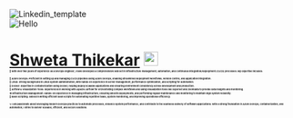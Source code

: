 ![Linkedin_template](https://github.com/user-attachments/assets/09b73d29-0fa4-439b-b653-a14f3e5e24dd)<br>
![Hello](https://user-images.githubusercontent.com/72989187/183024891-d3264009-eb44-40b0-af48-ec7fa025cd32.gif) 
<h1><a href="https://github.com/thikekarshweta" style="margin-top: 0px">Shweta Thikekar</a> 
  <img src="https://raw.githubusercontent.com/MartinHeinz/MartinHeinz/master/wave.gif" style="width: 25px;">

<div style="font-size: 4px; line-height: 1.6;">
  🌟 <strong>With over two years of experience as a DevOps engineer</strong>, I have developed a comprehensive skill set in infrastructure management, automation, and continuous integration/deployment (CI/CD) processes. My expertise includes:<br><br>
  🚀 <strong>Azure DevOps:</strong> Proficient in setting up and managing CI/CD pipelines using Azure DevOps, enabling streamlined deployment workflows, version control, and application integration.<br>
  🐧 <strong>Linux:</strong> Strong background in Linux system administration, with hands-on experience in server management, performance optimization, and scripting for automation.<br>
  🐳 <strong>Docker:</strong> Expertise in containerization using Docker, helping deploy scalable applications and ensuring environment consistency across development and production.<br>
  🔄 <strong>Airflow & Visualization Tools:</strong> Experienced in working with Apache Airflow for orchestrating complex workflows and using visualization tools like Superset and Zoomdata to provide data insights and monitoring.<br>
  🛠️ <strong>Infrastructure Management:</strong> Hands-on experience in managing infrastructure, ensuring smooth deployments, and performing regular maintenance and monitoring to maintain high system reliability.<br>
  📜 <strong>Bash Scripting:</strong> Skilled in writing efficient bash scripts for automating repetitive tasks, system monitoring, and improving operational efficiency.<br><br>
  ✨ I am passionate about leveraging modern DevOps practices to automate processes, enhance system performance, and contribute to the seamless delivery of software applications. With a strong foundation in Azure DevOps, containerization, and automation, I strive to deliver scalable, efficient, and secure solutions.
</div>





